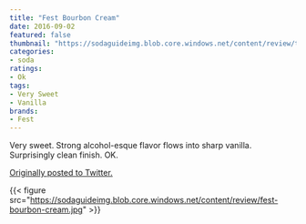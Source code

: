 ```yaml
---
title: "Fest Bourbon Cream"
date: 2016-09-02
featured: false
thumbnail: "https://sodaguideimg.blob.core.windows.net/content/review/thumbs/fest-bourbon-cream.jpg"
categories:
- soda
ratings:
- Ok
tags:
- Very Sweet
- Vanilla
brands:
- Fest
---
```


Very sweet. Strong alcohol-esque flavor flows into sharp vanilla. Surprisingly clean finish. OK.

[Originally posted to Twitter.](https://twitter.com/Cavorter/status/771771868353273857)

{{< figure src="https://sodaguideimg.blob.core.windows.net/content/review/fest-bourbon-cream.jpg" >}}

